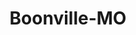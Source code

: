 ---
title: Boonville-MO
slug: boonville-mo
f_state:
- cms/state/missouri.md
f_locations:
- cms/payday-loan/lendnation-20322.md
- cms/payday-loan/payroll-advance-24230.md
- cms/payday-loan/payroll-advance-24237.md
- cms/payday-loan/quick-cash-financial-service-24985.md
- cms/payday-loan/quick-cash-inc-25103.md
updated-on: '2024-05-30T13:41:28.615Z'
created-on: '2024-05-30T13:41:28.615Z'
published-on: '2024-05-30T13:54:32.469Z'
f_city: Boonville
layout: '[city].html'
tags: city
---